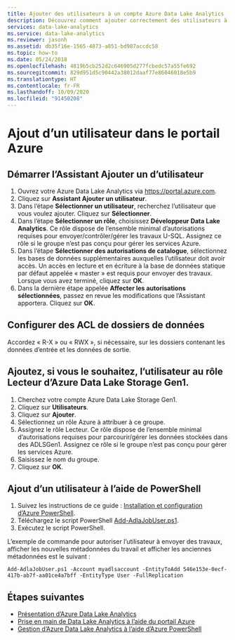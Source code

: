 ```yaml
---
title: Ajouter des utilisateurs à un compte Azure Data Lake Analytics
description: Découvrez comment ajouter correctement des utilisateurs à votre compte Data Lake Analytics à l’aide de l’Assistant Ajout d’un utilisateur et d’Azure PowerShell.
services: data-lake-analytics
ms.service: data-lake-analytics
ms.reviewer: jasonh
ms.assetid: db35f16e-1565-4873-a851-bd987accdc58
ms.topic: how-to
ms.date: 05/24/2018
ms.openlocfilehash: 4819b5cb252d2c646905d277fcbedc57a55fe692
ms.sourcegitcommit: 829d951d5c90442a38012daaf77e86046018e5b9
ms.translationtype: HT
ms.contentlocale: fr-FR
ms.lasthandoff: 10/09/2020
ms.locfileid: "91450208"
---
```

# <a name="adding-a-user-in-the-azure-portal"></a>Ajout d’un utilisateur dans le portail Azure

## <a name="start-the-add-user-wizard"></a>Démarrer l’Assistant Ajouter un d’utilisateur
1. Ouvrez votre Azure Data Lake Analytics via https://portal.azure.com.
2. Cliquez sur **Assistant Ajouter un utilisateur**.
3. Dans l’étape **Sélectionner un utilisateur**, recherchez l’utilisateur que vous voulez ajouter. Cliquez sur **Sélectionner**.
4. Dans l’étape **Sélectionner un rôle**, choisissez **Développeur Data Lake Analytics**. Ce rôle dispose de l’ensemble minimal d’autorisations requises pour envoyer/contrôler/gérer les travaux U-SQL. Assignez ce rôle si le groupe n’est pas conçu pour gérer les services Azure.
5. Dans l’étape **Sélectionner des autorisations de catalogue**, sélectionnez les bases de données supplémentaires auxquelles l’utilisateur doit avoir accès. Un accès en lecture et en écriture à la base de données statique par défaut appelée « master » est requis pour envoyer des travaux. Lorsque vous avez terminé, cliquez sur **OK**.
6. Dans la dernière étape appelée **Affecter les autorisations sélectionnées**, passez en revue les modifications que l’Assistant apportera. Cliquez sur **OK**.


## <a name="configure-acls-for-data-folders"></a>Configurer des ACL de dossiers de données
Accordez « R-X » ou « RWX », si nécessaire, sur les dossiers contenant les données d’entrée et les données de sortie.


## <a name="optionally-add-the-user-to-the-azure-data-lake-storage-gen1-role-reader-role"></a>Ajoutez, si vous le souhaitez, l’utilisateur au rôle **Lecteur** d’Azure Data Lake Storage Gen1.
1.  Cherchez votre compte Azure Data Lake Storage Gen1.
2.  Cliquez sur **Utilisateurs**.
3. Cliquez sur **Ajouter**.
4.  Sélectionnez un rôle Azure à attribuer à ce groupe.
5.  Assignez le rôle Lecteur. Ce rôle dispose de l’ensemble minimal d’autorisations requises pour parcourir/gérer les données stockées dans des ADLSGen1. Assignez ce rôle si le groupe n’est pas conçu pour gérer les services Azure.
6.  Saisissez le nom du groupe.
7.  Cliquez sur **OK**.

## <a name="adding-a-user-using-powershell"></a>Ajout d’un utilisateur à l’aide de PowerShell

1. Suivez les instructions de ce guide : [Installation et configuration d’Azure PowerShell](/powershell/azure/).
2. Téléchargez le script PowerShell [Add-AdlaJobUser.ps1](https://github.com/Azure/AzureDataLake/blob/master/Samples/PowerShell/ADLAUsers/Add-AdlaJobUser.ps1).
3. Exécutez le script PowerShell. 

L’exemple de commande pour autoriser l’utilisateur à envoyer des travaux, afficher les nouvelles métadonnées du travail et afficher les anciennes métadonnées est le suivant :

`Add-AdlaJobUser.ps1 -Account myadlsaccount -EntityToAdd 546e153e-0ecf-417b-ab7f-aa01ce4a7bff -EntityType User -FullReplication`


## <a name="next-steps"></a>Étapes suivantes

* [Présentation d’Azure Data Lake Analytics](data-lake-analytics-overview.md)
* [Prise en main de Data Lake Analytics à l’aide du portail Azure](data-lake-analytics-get-started-portal.md)
* [Gestion d’Azure Data Lake Analytics à l’aide d’Azure PowerShell](data-lake-analytics-manage-use-powershell.md)
